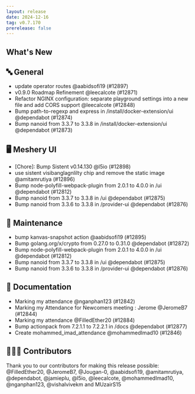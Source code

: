 ```yaml
---
layout: release
date: 2024-12-16
tag: v0.7.170
prerelease: false
---
```


## What's New

## 🔤 General

- update operator routes @aabidsofi19 (#12897)
- v0.9.0 Roadmap Refinement @leecalcote (#12871)
- Refactor NGINX configuration: separate playground settings into a new file and add CORS support @leecalcote (#12848)
- Bump path-to-regexp and express in /install/docker-extension/ui @dependabot (#12874)
- Bump nanoid from 3.3.7 to 3.3.8 in /install/docker-extension/ui @dependabot (#12873)

## 🖥 Meshery UI

- \[Chore\]: Bump Sistent v0.14.130 @l5io (#12898)
- use sistent visibanglagnlilty chip and remove the static image @amitamrutiya (#12896)
- Bump node-polyfill-webpack-plugin from 2.0.1 to 4.0.0 in /ui @dependabot (#12812)
- Bump nanoid from 3.3.7 to 3.3.8 in /ui @dependabot (#12875)
- Bump nanoid from 3.3.6 to 3.3.8 in /provider-ui @dependabot (#12876)

## 🧰 Maintenance

- bump kanvas-snapshot action @aabidsofi19 (#12895)
- Bump golang.org/x/crypto from 0.27.0 to 0.31.0 @dependabot (#12872)
- Bump node-polyfill-webpack-plugin from 2.0.1 to 4.0.0 in /ui @dependabot (#12812)
- Bump nanoid from 3.3.7 to 3.3.8 in /ui @dependabot (#12875)
- Bump nanoid from 3.3.6 to 3.3.8 in /provider-ui @dependabot (#12876)

## 📖 Documentation

- Marking my attendance @nganphan123 (#12842)
- Marking my Attendance for Newcomers meeting : Jerome @JeromeB7 (#12844)
- Marking my attendance @FilledEther20 (#12884)
- Bump actionpack from 7.2.1.1 to 7.2.2.1 in /docs @dependabot (#12877)
- Create mohammed_imad_attendance @mohammedImad10 (#12846)

## 👨🏽‍💻 Contributors

Thank you to our contributors for making this release possible:
@FilledEther20, @JeromeB7, @Jougan-0, @aabidsofi19, @amitamrutiya, @dependabot, @jamieplu, @l5io, @leecalcote, @mohammedImad10, @nganphan123, @vishalvivekm and MUzairS15
